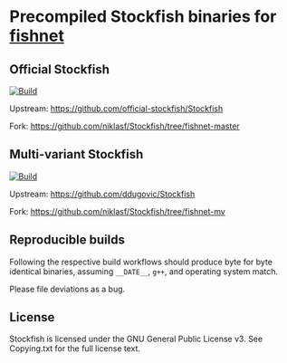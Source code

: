 Precompiled Stockfish binaries for [fishnet](https://github.com/niklasf/fishnet)
================================================================================

Official Stockfish
------------------

[![Build](https://github.com/niklasf/Stockfish/workflows/Build/badge.svg?branch=fishnet-master)](https://github.com/niklasf/Stockfish/actions?query=branch%3Afishnet-master)

Upstream: https://github.com/official-stockfish/Stockfish

Fork: https://github.com/niklasf/Stockfish/tree/fishnet-master

Multi-variant Stockfish
-----------------------

[![Build](https://github.com/niklasf/Stockfish/workflows/Build/badge.svg?branch=fishnet-mv)](https://github.com/niklasf/Stockfish/actions?query=branch%3Afishnet-mv)

Upstream: https://github.com/ddugovic/Stockfish

Fork: https://github.com/niklasf/Stockfish/tree/fishnet-mv

Reproducible builds
-------------------

Following the respective build workflows should produce byte for byte identical
binaries, assuming `__DATE__`, `g++`, and operating system match.

Please file deviations as a bug.

License
-------

Stockfish is licensed under the GNU General Public License v3.
See Copying.txt for the full license text.
